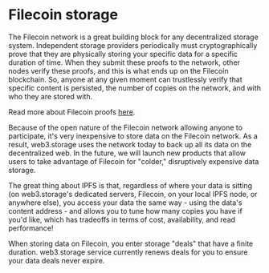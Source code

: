 # Filecoin storage

The Filecoin network is a great building block for any decentralized storage system. Independent storage providers periodically must cryptographically prove that they are physically storing your specific data for a specific duration of time. When they submit these proofs to the network, other nodes verify these proofs, and this is what ends up on the Filecoin blockchain. So, anyone at any given moment can trustlessly verify that specific content is persisted, the number of copies on the network, and with who they are stored with.

Read more about Filecoin proofs [here](https://filecoin.io/blog/posts/what-sets-us-apart-filecoin-s-proof-system/).

Because of the open nature of the Filecoin network allowing anyone to participate, it's very inexpensive to store data on the Filecoin network. As a result, web3.storage uses the network today to back up all its data on the decentralized web. In the future, we will launch new products that allow users to take advantage of Filecoin for "colder," disruptively expensive data storage.

The great thing about IPFS is that, regardless of where your data is sitting (on web3.storage's dedicated servers, Filecoin, on your local IPFS node, or anywhere else), you access your data the same way - using the data's content address - and allows you to tune how many copies you have if you'd like, which has tradeoffs in terms of cost, availability, and read performance!

When storing data on Filecoin, you enter storage "deals" that have a finite duration. web3.storage service currently renews deals for you to ensure your data deals never expire.
